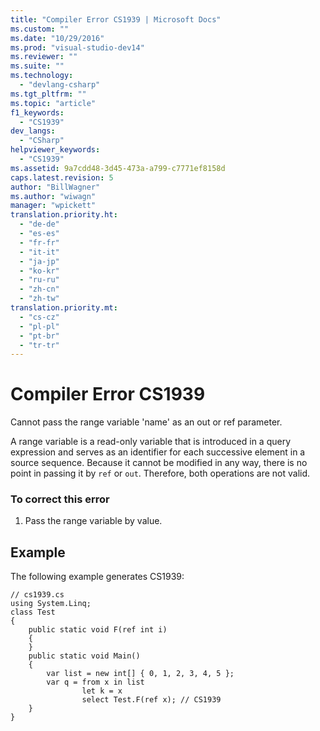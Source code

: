 ```yaml
---
title: "Compiler Error CS1939 | Microsoft Docs"
ms.custom: ""
ms.date: "10/29/2016"
ms.prod: "visual-studio-dev14"
ms.reviewer: ""
ms.suite: ""
ms.technology: 
  - "devlang-csharp"
ms.tgt_pltfrm: ""
ms.topic: "article"
f1_keywords: 
  - "CS1939"
dev_langs: 
  - "CSharp"
helpviewer_keywords: 
  - "CS1939"
ms.assetid: 9a7cdd48-3d45-473a-a799-c7771ef8158d
caps.latest.revision: 5
author: "BillWagner"
ms.author: "wiwagn"
manager: "wpickett"
translation.priority.ht: 
  - "de-de"
  - "es-es"
  - "fr-fr"
  - "it-it"
  - "ja-jp"
  - "ko-kr"
  - "ru-ru"
  - "zh-cn"
  - "zh-tw"
translation.priority.mt: 
  - "cs-cz"
  - "pl-pl"
  - "pt-br"
  - "tr-tr"
---
```

# Compiler Error CS1939
Cannot pass the range variable 'name' as an out or ref parameter.  
  
 A range variable is a read-only variable that is introduced in a query expression and serves as an identifier for each successive element in a source sequence. Because it cannot be modified in any way, there is no point in passing it by `ref` or `out`. Therefore, both operations are not valid.  
  
### To correct this error  
  
1.  Pass the range variable by value.  
  
## Example  
 The following example generates CS1939:  
  
```  
// cs1939.cs  
using System.Linq;  
class Test  
{  
    public static void F(ref int i)  
    {  
    }  
    public static void Main()  
    {  
        var list = new int[] { 0, 1, 2, 3, 4, 5 };  
        var q = from x in list  
                let k = x  
                select Test.F(ref x); // CS1939  
    }  
}  
```
